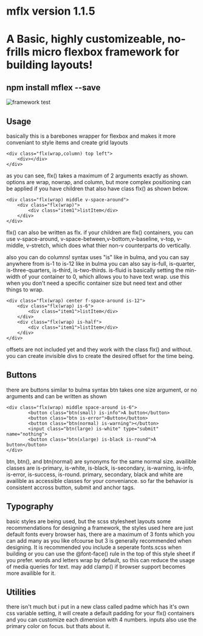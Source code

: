 # mflx version 1.1.5

<h1>A Basic, highly customizeable, no-frills micro flexbox framework for building layouts!</h1>
<h2>npm install mflex --save</h2>
<img src="https://github.com/Meleeman01/mflx/blob/master/test.html%23.png" alt="framework test" title="a test of the framework :D" />



<h2>Usage</h2>

basically this is a barebones wrapper for flexbox and makes it more conveniant to style items and create grid layouts
```
<div class="flx(wrap,column) top left"> 
	<div></div>
</div>
```
as you can see, flx() takes a maximum of 2 arguments exactly as shown. options are wrap, nowrap, and column, but more complex positioning can be applied if you have children that also have class flx() as shown below.
```
<div class="flx(wrap) middle v-space-around">
	<div class="flx(wrap)">
		<div class="item1">listItem</div>
	</div>
</div>
```
flx() can also be written as flx.
if your children are flx() containers, you can use v-space-around, v-space-between,v-bottom,v-baseline, v-top, v-middle, v-stretch, which does what thier non-v counterparts do vertically.

also you can do columns! syntax uses "is" like in bulma, and you can say anywhere from is-1 to is-12 like in bulma you can also say is-full, is-quarter, is-three-quarters, is-third, is-two-thirds. is-fluid is basically setting the min-width of your container to 0, which allows you to have text wrap. use this when you don't need a specific container size but need text and other things to wrap.
```
<div class="flx(wrap) center f-space-around is-12">
	<div class="flx(wrap) is-6">
		<div class="item1">listItem</div>
	</div>
	<div class="flx(wrap) is-half">
		<div class="item1">listItem</div>
	</div>
</div>
```
offsets are not included yet and they work with the class flx() and without. you can create invisible divs to create the desired offset for the time being.

<h2>Buttons</h2> there are buttons similar to bulma syntax btn takes one size argument, or no arguments and can be
written as shown

```
<div class="flx(wrap) middle space-around is-6">
		<button class="btn(small) is-info">A button</button>
		<button class="btn is-error">Button</button>
		<button class="btn(normal) is-warning"></button>
		<input class="btn(large) is-white" type="submit" name="nothing">
		<button class="btn(xlarge) is-black is-round">A button</button>
</div>
```

btn, btn(), and btn(normal) are synonyms for the same normal size.
availible classes are is-primary, is-white, is-black, is-secondary, is-warning, is-info, is-error, is-success, is-round. primary, secondary, black and white are availible as accessible classes for your conveniance. so far the behavior is consistent accross button, submit and anchor tags.

<h2>Typography</h2> basic styles are being used, but the scss stylesheet layouts some recommendations for designing a framework, the styles used here are just default fonts every browser has, there are a maximum of 3 fonts which you can add many as you like ofcourse but 3 is generally recommended when designing. It is recommended you include a seperate fonts.scss when building or you can use the @font-face() rule in the top of this style sheet if you prefer.
words and letters wrap by default, so this can reduce the usage of media queries for text. may add clamp() if browser support becomes more availible for it.

<h2>Utilities</h2> 
there isn't much but i put in a new class called padme which has it's own css variable setting, it will create a default padding for your flx() containers and you can customize each dimension with 4 numbers. inputs also use the primary color on focus. but thats about it.
